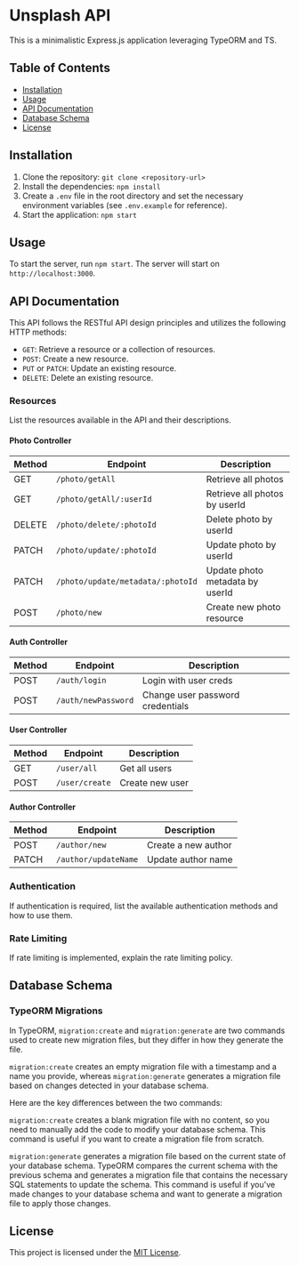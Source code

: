 # Unsplash API

This is a minimalistic Express.js application leveraging TypeORM and TS.

## Table of Contents

- [Installation](#installation)
- [Usage](#usage)
- [API Documentation](#api-documentation)
- [Database Schema](#database-schema)
- [License](#license)

## Installation

1. Clone the repository: `git clone <repository-url>`
2. Install the dependencies: `npm install`
3. Create a `.env` file in the root directory and set the necessary environment variables (see `.env.example` for reference).
4. Start the application: `npm start`

## Usage

To start the server, run `npm start`. The server will start on `http://localhost:3000`.

## API Documentation

This API follows the RESTful API design principles and utilizes the following HTTP methods:

- `GET`: Retrieve a resource or a collection of resources.
- `POST`: Create a new resource.
- `PUT` or `PATCH`: Update an existing resource.
- `DELETE`: Delete an existing resource.

### Resources

List the resources available in the API and their descriptions.

#### Photo Controller

| Method | Endpoint                          | Description                     |
| ------ | --------------------------------- | ------------------------------- |
| GET    | `/photo/getAll`                   | Retrieve all photos             |
| GET    | `/photo/getAll/:userId`           | Retrieve all photos by userId   |
| DELETE | `/photo/delete/:photoId`          | Delete photo by userId          |
| PATCH  | `/photo/update/:photoId`          | Update photo by userId          |
| PATCH  | `/photo/update/metadata/:photoId` | Update photo metadata by userId |
| POST   | `/photo/new`                      | Create new photo resource       |

#### Auth Controller

| Method | Endpoint            | Description                      |
| ------ | ------------------- | -------------------------------- |
| POST   | `/auth/login`       | Login with user creds            |
| POST   | `/auth/newPassword` | Change user password credentials |

#### User Controller

| Method | Endpoint       | Description     |
| ------ | -------------- | --------------- |
| GET    | `/user/all`    | Get all users   |
| POST   | `/user/create` | Create new user |

#### Author Controller

| Method | Endpoint             | Description         |
| ------ | -------------------- | ------------------- |
| POST   | `/author/new`        | Create a new author |
| PATCH  | `/author/updateName` | Update author name  |

### Authentication

If authentication is required, list the available authentication methods and how to use them.

### Rate Limiting

If rate limiting is implemented, explain the rate limiting policy.

## Database Schema

### TypeORM Migrations

In TypeORM, `migration:create` and `migration:generate` are two commands used to create new migration files, but they differ in how they generate the file.

`migration:create` creates an empty migration file with a timestamp and a name you provide, whereas `migration:generate` generates a migration file based on changes detected in your database schema.

Here are the key differences between the two commands:

`migration:create` creates a blank migration file with no content, so you need to manually add the code to modify your database schema. This command is useful if you want to create a migration file from scratch.

`migration:generate` generates a migration file based on the current state of your database schema. TypeORM compares the current schema with the previous schema and generates a migration file that contains the necessary SQL statements to update the schema. This command is useful if you've made changes to your database schema and want to generate a migration file to apply those changes.

## License

This project is licensed under the [MIT License](LICENSE).

